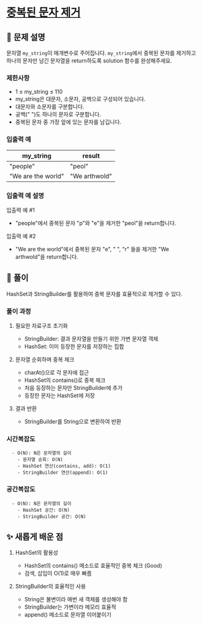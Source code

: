 # [중복된 문자 제거](https://school.programmers.co.kr/learn/courses/30/lessons/120888)

## 📌 문제 설명
문자열 `my_string`이 매개변수로 주어집니다. `my_string`에서 중복된 문자를 제거하고 하나의 문자만 남긴 문자열을 return하도록 solution 함수를 완성해주세요.

### 제한사항

- 1 ≤ my_string ≤ 110
- my_string은 대문자, 소문자, 공백으로 구성되어 있습니다.
- 대문자와 소문자를 구분합니다.
- 공백(" ")도 하나의 문자로 구분합니다.
- 중복된 문자 중 가장 앞에 있는 문자를 남깁니다.

### 입출력 예
| my_string | result |
|-----------|--------|
| "people"   | 	"peol"      |
| "We are the world"   | "We arthwold"      |

### 입출력 예 설명
입출력 예 #1
- "people"에서 중복된 문자 "p"와 "e"을 제거한 "peol"을 return합니다.

입출력 예 #2
- "We are the world"에서 중복된 문자 "e", " ", "r" 들을 제거한 "We arthwold"을 return합니다.


## 🧰 풀이
HashSet과 StringBuilder를 활용하여 중복 문자를 효율적으로 제거할 수 있다.

### 풀이 과정
1. 필요한 자료구조 초기화
   - StringBuilder: 결과 문자열을 만들기 위한 가변 문자열 객체
   - HashSet<Character>: 이미 등장한 문자를 저장하는 집합


2. 문자열 순회하며 중복 체크
   - charAt()으로 각 문자에 접근
   - HashSet의 contains()로 중복 체크
   - 처음 등장하는 문자만 StringBuilder에 추가
   - 등장한 문자는 HashSet에 저장

3. 결과 반환
   - StringBuilder를 String으로 변환하여 반환

### 시간복잡도
      - O(N): N은 문자열의 길이
        - 문자열 순회: O(N)
        - HashSet 연산(contains, add): O(1)
        - StringBuilder 연산(append): O(1)

### 공간복잡도
      - O(N): N은 문자열의 길이
        - HashSet 공간: O(N)
        - StringBuilder 공간: O(N)

## ✨ 새롭게 배운 점
1. HashSet의 활용성
   - HashSet의 contains() 메소드로 효율적인 중복 체크 (Good)
   - 검색, 삽입이 O(1)로 매우 빠름


2. StringBuilder의 효율적인 사용
   - String은 불변이라 매번 새 객체를 생성해야 함
   - StringBuilder는 가변이라 메모리 효율적
   - append() 메소드로 문자열 이어붙이기